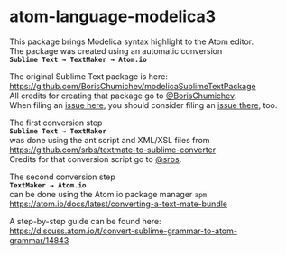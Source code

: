 # atom-language-modelica3

This package brings Modelica syntax highlight to the Atom editor.  
The package was created using an automatic conversion  
**`Sublime Text → TextMaker → Atom.io`**

The original Sublime Text package is here:  
https://github.com/BorisChumichev/modelicaSublimeTextPackage  
All credits for creating that package go to [@BorisChumichev](https://github.com/BorisChumichev).  
When filing an [issue here](../../issues),
you should consider filing an [issue there](https://github.com/BorisChumichev/modelicaSublimeTextPackage/issues), too.

The first conversion step  
**`Sublime Text → TextMaker`**  
was done using the ant script and XML/XSL files from  
https://github.com/srbs/textmate-to-sublime-converter  
Credits for that conversion script go to [@srbs](https://github.com/srbs).

The second conversion step  
**`TextMaker → Atom.io`**  
can be done using the Atom.io package manager `apm`  
https://atom.io/docs/latest/converting-a-text-mate-bundle

A step-by-step guide can be found here:  
https://discuss.atom.io/t/convert-sublime-grammar-to-atom-grammar/14843  

